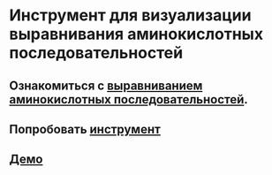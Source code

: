 # Инструмент для визуализации выравнивания аминокислотных последовательностей

## Ознакомиться с [выравниванием аминокислотных последовательностей](https://biomolecula.ru/articles/12-metodov-v-kartinkakh-sukhaia-biologiia).

## Попробовать [инструмент](https://amino-acids-tau.vercel.app/)

## [Демо](https://drive.google.com/file/d/1x-oXBIdo8biFzijbZp73qEGBzTR4OmQ1/view?usp=sharing)
